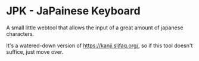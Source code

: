 # JPK - JaPainese Keyboard

A small little webtool that allows the input of a great amount of japanese characters.

It's a watered-down version of <a href = "https://kanji.sljfaq.org/">https://kanji.sljfaq.org/</a>, so if this tool doesn't suffice, just move over.